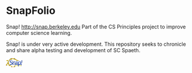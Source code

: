 SnapFolio
================
Snap!
http://snap.berkeley.edu 
Part of the CS Principles project to improve computer science learning.

Snap! is under very active development. This repository seeks to chronicle
and share alpha testing and development of SC Spaeth.

![Snap logo]( snap_logo_sm.gif )

